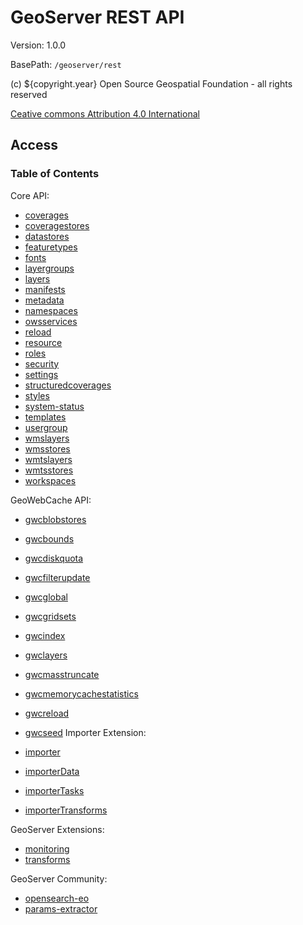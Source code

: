 GeoServer REST API
==================

Version: 1.0.0

BasePath: ``/geoserver/rest``

(c) ${copyright.year} Open Source Geospatial Foundation - all rights reserved

[Ceative commons Attribution 4.0 International](LICENSE.html)

Access
------

### Table of Contents

Core API:

*   [coverages](coverages/index.html)
*   [coveragestores](coveragestores/index.html)
*   [datastores](datastores/index.html)
*   [featuretypes](featuretypes/index.html)
*   [fonts](fonts/index.html)
*   [layergroups](layergroups/index.html)
*   [layers](layers/index.html)
*   [manifests](manifests/index.html)
*   [metadata](metadata/index.html)
*   [namespaces](namespaces/index.html)
*   [owsservices](owsservices/index.html)
*   [reload](reload/index.html)
*   [resource](resource/index.html)
*   [roles](roles/index.html)
*   [security](security/index.html)
*   [settings](settings/index.html)
*   [structuredcoverages](structuredcoverages/index.html)
*   [styles](styles/index.html)
*   [system-status](system-status/index.html)
*   [templates](templates/index.html)
*   [usergroup](usergroup/index.html)
*   [wmslayers](wmslayers/index.html)
*   [wmsstores](wmsstores/index.html)
*   [wmtslayers](wmtslayers/index.html)
*   [wmtsstores](wmtsstores/index.html)
*   [workspaces](workspaces/index.html)

GeoWebCache API:

*   [gwcblobstores](gwcblobstores/index.html)
*   [gwcbounds](gwcbounds/index.html)
*   [gwcdiskquota](gwcdiskquota/index.html)
*   [gwcfilterupdate](gwcfilterupdate/index.html)
*   [gwcglobal](gwcglobal/index.html)
*   [gwcgridsets](gwcgridsets/index.html)
*   [gwcindex](gwcindex/index.html)
*   [gwclayers](gwclayers/index.html)
*   [gwcmasstruncate](gwcmasstruncate/index.html)
*   [gwcmemorycachestatistics](gwcmemorycachestatistics/index.html)
*   [gwcreload](gwcreload/index.html)
*   [gwcseed](gwcseed/index.html)
Importer Extension:

*   [importer](importer/index.html)
*   [importerData](importerData/index.html)
*   [importerTasks](importerTasks/index.html)
*   [importerTransforms](importerTransforms/index.html)

GeoServer Extensions:

*   [monitoring](monitoring/index.html)
*   [transforms](transforms/index.html)

GeoServer Community:

*   [opensearch-eo](opensearch-eo/index.html)
*   [params-extractor](params-extractor/index.html)